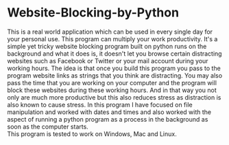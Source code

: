 # Website-Blocking-by-Python
This is a real world application which can be used in every single day for your personal use. This program can multiply your work productivity. It's a simple yet tricky website blocking program built on python runs on the background and what it does is, it doesn't let you browse certain distracting websites such as Facebook or Twitter or your mail account during your working hours. 
The idea is that once you build this program you pass to the program website links as strings that you think are distracting. You may also pass the time that you are working on your computer and the program will block these websites during these working hours. And in that way you not only are much more productive but this also reduces stress as distraction is also known to cause stress. 
In this program I have focused on file manipulation and worked with dates and times and also worked with the aspect of running a python  program as a process in the background as soon as the computer starts.  
This program is tested to work on Windows, Mac and Linux. 
